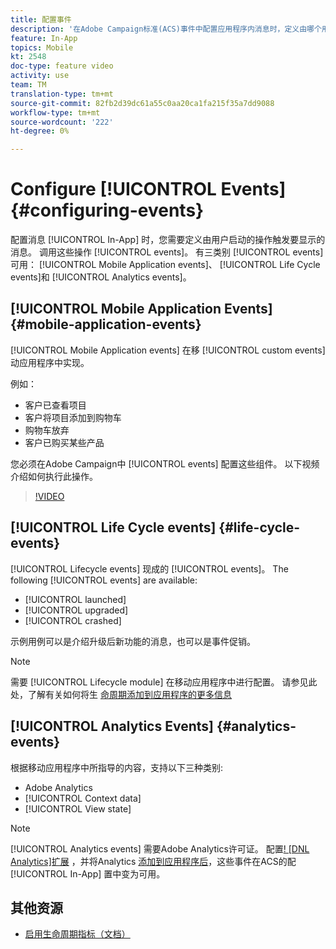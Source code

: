 ```yaml
---
title: 配置事件
description: '在Adobe Campaign标准(ACS)事件中配置应用程序内消息时，定义由哪个用户启动的操作将触发要显示的消息。 '
feature: In-App
topics: Mobile
kt: 2548
doc-type: feature video
activity: use
team: TM
translation-type: tm+mt
source-git-commit: 82fb2d39dc61a55c0aa20ca1fa215f35a7dd9088
workflow-type: tm+mt
source-wordcount: '222'
ht-degree: 0%

---
```



# Configure [!UICONTROL Events] {#configuring-events}

配置消息 [!UICONTROL In-App] 时，您需要定义由用户启动的操作触发要显示的消息。 调用这些操作 [!UICONTROL events]。 有三类别 [!UICONTROL events] 可用： [!UICONTROL Mobile Application events]、 [!UICONTROL Life Cycle events]和 [!UICONTROL Analytics events]。

## [!UICONTROL Mobile Application Events] {#mobile-application-events}

[!UICONTROL Mobile Application events] 在移 [!UICONTROL custom events] 动应用程序中实现。

例如：

* 客户已查看项目
* 客户将项目添加到购物车
* 购物车放弃
* 客户已购买某些产品

您必须在Adobe Campaign中 [!UICONTROL events] 配置这些组件。 以下视频介绍如何执行此操作。

>[!VIDEO](https://video.tv.adobe.com/v/26245?quality=12)

## [!UICONTROL Life Cycle events]  {#life-cycle-events}

[!UICONTROL Lifecycle events] 现成的 [!UICONTROL events]。 The following [!UICONTROL events] are available:

* [!UICONTROL launched]
* [!UICONTROL upgraded]
* [!UICONTROL crashed]

示例用例可以是介绍升级后新功能的消息，也可以是事件促销。

>[!NOTE]
>
>需要 [!UICONTROL Lifecycle module] 在移动应用程序中进行配置。 请参见此处，了解有关如何将生 [命周期添加到应用程序的更多信息](https://aep-sdks.gitbook.io/docs/using-mobile-extensions/mobile-core/lifecycle)

## [!UICONTROL Analytics Events] {#analytics-events}

根据移动应用程序中所指导的内容，支持以下三种类别:

* Adobe Analytics
* [!UICONTROL Context data]
* [!UICONTROL View state]

>[!NOTE]
>
>[!UICONTROL Analytics events] 需要Adobe Analytics许可证。 配置[! [DNL Analytics]扩展](https://aep-sdks.gitbook.io/docs/using-mobile-extensions/adobe-analytics#configure-analytics-extension-in-launch) ，并将Analytics [添加到应用程序后](https://aep-sdks.gitbook.io/docs/using-mobile-extensions/adobe-analytics#add-analytics-to-your-app)，这些事件在ACS的配 [!UICONTROL In-App] 置中变为可用。

## 其他资源

* [启用生命周期指标（文档）](https://aep-sdks.gitbook.io/docs/getting-started/initialize-the-sdk#enable-lifecycle-metrics)
